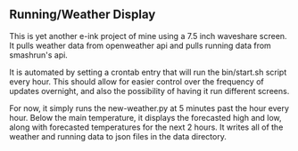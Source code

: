 ## Running/Weather Display ##

This is yet another e-ink project of mine using a 7.5 inch waveshare screen. It pulls weather data from openweather api and pulls running data from smashrun's api. 

It is automated by setting a crontab entry that will run the bin/start.sh script every hour.
This should allow for easier control over the frequency of updates overnight, and also the possibility of having it run different screens. 

For now, it simply runs the new-weather.py at 5 minutes past the hour every hour. Below the main temperature, it displays the forecasted high and low, along with forecasted temperatures for the next 2 hours. It writes all of the weather and running data to json files in the data directory.
